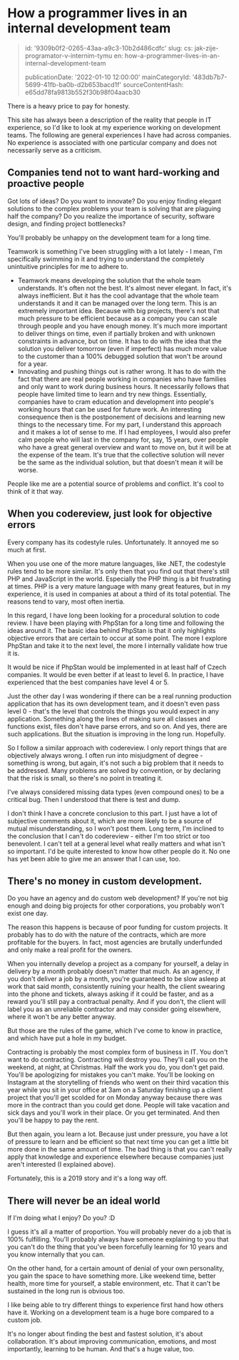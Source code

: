 How a programmer lives in an internal development team
======================================================

> id: '9309b0f2-0265-43aa-a9c3-10b2d486cdfc'
> slug:
> 	cs: jak-zije-programator-v-internim-tymu
> 	en: how-a-programmer-lives-in-an-internal-development-team
> 
> publicationDate: '2022-01-10 12:00:00'
> mainCategoryId: '483db7b7-5699-41fb-ba0b-d2b653bacd1f'
> sourceContentHash: e65dd78fa9813b552f30b98f04aacb30

There is a heavy price to pay for honesty.

This site has always been a description of the reality that people in IT experience, so I'd like to look at my experience working on development teams. The following are general experiences I have had across companies. No experience is associated with one particular company and does not necessarily serve as a criticism.

Companies tend not to want hard-working and proactive people
----------------------------------------------

Got lots of ideas? Do you want to innovate? Do you enjoy finding elegant solutions to the complex problems your team is solving that are plaguing half the company? Do you realize the importance of security, software design, and finding project bottlenecks?

You'll probably be unhappy on the development team for a long time.

Teamwork is something I've been struggling with a lot lately - I mean, I'm specifically swimming in it and trying to understand the completely unintuitive principles for me to adhere to.

- Teamwork means developing the solution that the whole team understands. It's often not the best. It's almost never elegant. In fact, it's always inefficient. But it has the cool advantage that the whole team understands it and it can be managed over the long term. This is an extremely important idea. Because with big projects, there's not that much pressure to be efficient because as a company you can scale through people and you have enough money. It's much more important to deliver things on time, even if partially broken and with unknown constraints in advance, but on time. It has to do with the idea that the solution you deliver tomorrow (even if imperfect) has much more value to the customer than a 100% debugged solution that won't be around for a year.
- Innovating and pushing things out is rather wrong. It has to do with the fact that there are real people working in companies who have families and only want to work during business hours. It necessarily follows that people have limited time to learn and try new things. Essentially, companies have to cram education and development into people's working hours that can be used for future work. An interesting consequence then is the postponement of decisions and learning new things to the necessary time. For my part, I understand this approach and it makes a lot of sense to me. If I had employees, I would also prefer calm people who will last in the company for, say, 15 years, over people who have a great general overview and want to move on, but it will be at the expense of the team. It's true that the collective solution will never be the same as the individual solution, but that doesn't mean it will be worse.

People like me are a potential source of problems and conflict. It's cool to think of it that way.

When you codereview, just look for objective errors
----------------------------------------

Every company has its codestyle rules. Unfortunately. It annoyed me so much at first.

When you use one of the more mature languages, like .NET, the codestyle rules tend to be more similar. It's only then that you find out that there's still PHP and JavaScript in the world. Especially the PHP thing is a bit frustrating at times. PHP is a very mature language with many great features, but in my experience, it is used in companies at about a third of its total potential. The reasons tend to vary, most often inertia.

In this regard, I have long been looking for a procedural solution to code review. I have been playing with PhpStan for a long time and following the ideas around it. The basic idea behind PhpStan is that it only highlights objective errors that are certain to occur at some point. The more I explore PhpStan and take it to the next level, the more I internally validate how true it is.

It would be nice if PhpStan would be implemented in at least half of Czech companies. It would be even better if at least to level 6. In practice, I have experienced that the best companies have level 4 or 5.

Just the other day I was wondering if there can be a real running production application that has its own development team, and it doesn't even pass level 0 - that's the level that controls the things you would expect in any application. Something along the lines of making sure all classes and functions exist, files don't have parse errors, and so on. And yes, there are such applications. But the situation is improving in the long run. Hopefully.

So I follow a similar approach with codereview. I only report things that are objectively always wrong. I often run into misjudgment of degree - something is wrong, but again, it's not such a big problem that it needs to be addressed. Many problems are solved by convention, or by declaring that the risk is small, so there's no point in treating it.

I've always considered missing data types (even compound ones) to be a critical bug. Then I understood that there is test and dump.

I don't think I have a concrete conclusion to this part. I just have a lot of subjective comments about it, which are more likely to be a source of mutual misunderstanding, so I won't post them. Long term, I'm inclined to the conclusion that I can't do codereview - either I'm too strict or too benevolent. I can't tell at a general level what really matters and what isn't so important. I'd be quite interested to know how other people do it. No one has yet been able to give me an answer that I can use, too.

There's no money in custom development.
---------------------------------

Do you have an agency and do custom web development? If you're not big enough and doing big projects for other corporations, you probably won't exist one day.

The reason this happens is because of poor funding for custom projects. It probably has to do with the nature of the contracts, which are more profitable for the buyers. In fact, most agencies are brutally underfunded and only make a real profit for the owners.

When you internally develop a project as a company for yourself, a delay in delivery by a month probably doesn't matter that much. As an agency, if you don't deliver a job by a month, you're guaranteed to be slow asleep at work that said month, consistently ruining your health, the client swearing into the phone and tickets, always asking if it could be faster, and as a reward you'll still pay a contractual penalty. And if you don't, the client will label you as an unreliable contractor and may consider going elsewhere, where it won't be any better anyway.

But those are the rules of the game, which I've come to know in practice, and which have put a hole in my budget.

Contracting is probably the most complex form of business in IT. You don't want to do contracting. Contracting will destroy you. They'll call you on the weekend, at night, at Christmas. Half the work you do, you don't get paid. You'll be apologizing for mistakes you can't make. You'll be looking on Instagram at the storytelling of friends who went on their third vacation this year while you sit in your office at 3am on a Saturday finishing up a client project that you'll get scolded for on Monday anyway because there was more in the contract than you could get done. People will take vacation and sick days and you'll work in their place. Or you get terminated. And then you'll be happy to pay the rent.

But then again, you learn a lot. Because just under pressure, you have a lot of pressure to learn and be efficient so that next time you can get a little bit more done in the same amount of time. The bad thing is that you can't really apply that knowledge and experience elsewhere because companies just aren't interested (I explained above).

Fortunately, this is a 2019 story and it's a long way off.

There will never be an ideal world
-------------------------

If I'm doing what I enjoy? Do you? :D

I guess it's all a matter of proportion. You will probably never do a job that is 100% fulfilling. You'll probably always have someone explaining to you that you can't do the thing that you've been forcefully learning for 10 years and you know internally that you can.

On the other hand, for a certain amount of denial of your own personality, you gain the space to have something more. Like weekend time, better health, more time for yourself, a stable environment, etc. That it can't be sustained in the long run is obvious too.

I like being able to try different things to experience first hand how others have it. Working on a development team is a huge bore compared to a custom job.

It's no longer about finding the best and fastest solution, it's about collaboration. It's about improving communication, emotions, and most importantly, learning to be human. And that's a huge value, too.
